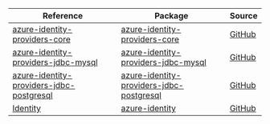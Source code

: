 | Reference | Package | Source |
|---|---|---|
|[azure-identity-providers-core](identity-providers-core-readme.md)|[azure-identity-providers-core](https://repo1.maven.org/maven2/com/azure/azure-identity-providers-core)|[GitHub](https://github.com/Azure/azure-sdk-for-java/blob/main/sdk/jdbc/azure-identity-providers-core)|
|[azure-identity-providers-jdbc-mysql](identity-providers-jdbc-mysql-readme.md)|[azure-identity-providers-jdbc-mysql](https://repo1.maven.org/maven2/com/azure/azure-identity-providers-jdbc-mysql)|[GitHub](https://github.com/Azure/azure-sdk-for-java/blob/main/sdk/jdbc/azure-identity-providers-jdbc-mysql)|
|[azure-identity-providers-jdbc-postgresql](identity-providers-jdbc-postgresql-readme.md)|[azure-identity-providers-jdbc-postgresql](https://repo1.maven.org/maven2/com/azure/azure-identity-providers-jdbc-postgresql)|[GitHub](https://github.com/Azure/azure-sdk-for-java/blob/main/sdk/jdbc/azure-identity-providers-jdbc-postgresql)|
|[Identity](identity-readme.md)|[azure-identity](https://repo1.maven.org/maven2/com/azure/azure-identity)|[GitHub](https://github.com/Azure/azure-sdk-for-java/blob/main/sdk/identity/azure-identity)|
